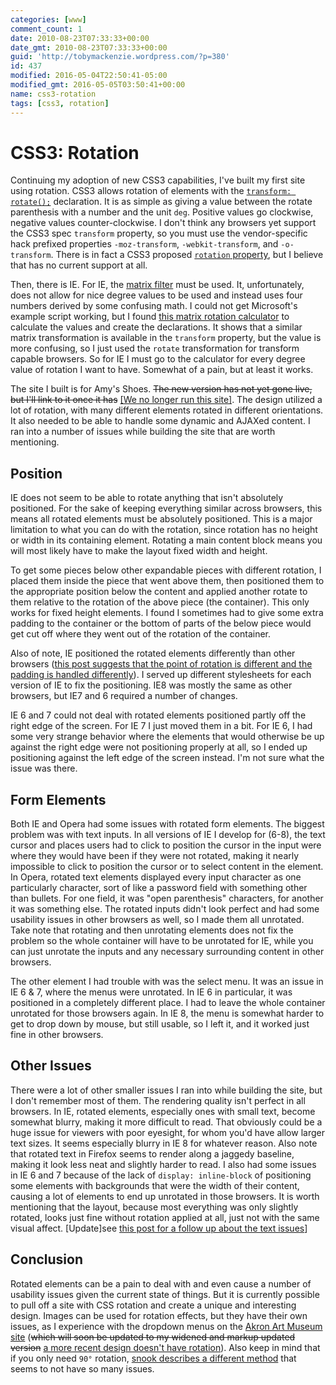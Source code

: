 ```yaml
---
categories: [www]
comment_count: 1
date: 2010-08-23T07:33:33+00:00
date_gmt: 2010-08-23T07:33:33+00:00
guid: 'http://tobymackenzie.wordpress.com/?p=380'
id: 437
modified: 2016-05-04T22:50:41-05:00
modified_gmt: 2016-05-05T03:50:41+00:00
name: css3-rotation
tags: [css3, rotation]
---
```


CSS3: Rotation
==============

Continuing my adoption of new CSS3 capabilities, I've built my first site using rotation.  CSS3 allows rotation of elements with the [`transform: rotate();`](http://www.w3.org/TR/css3-2d-transforms/#transform-functions) declaration.  It is as simple as giving a value between the rotate parenthesis with a number and the unit `deg`.  Positive values go clockwise, negative values counter-clockwise.  I don't think any browsers yet support the CSS3 spec `transform` property, so you must use the vendor-specific hack prefixed properties `-moz-transform`, `-webkit-transform`, and `-o-transform`.  There is in fact a CSS3 proposed [`rotation` property](http://www.w3.org/TR/css3-box/#rotating), but I believe that has no current support at all.

Then, there is IE.  For IE, the [matrix filter](http://msdn.microsoft.com/en-us/library/ms533014%28VS.85%29.aspx) must be used.  It, unfortunately, does not allow for nice degree values to be used and instead uses four numbers derived by some confusing math.  I could not get Microsoft's example script working, but I found [this matrix rotation calculator](http://www.boogdesign.com/examples/transforms/matrix-calculator.html) to calculate the values and create the declarations.  It shows that a similar matrix transformation is available in the `transform` property, but the value is more confusing, so I just used the `rotate` transformation for transform capable browsers.  So for IE I must go to the calculator for every degree value of rotation I want to have.  Somewhat of a pain, but at least it works.

The site I built is for Amy's Shoes.  <s>The new version has not yet gone live, but I'll link to it once it has</s> <ins>\[We no longer run this site\]</ins>.  The design utilized a lot of rotation, with many different elements rotated in different orientations.  It also needed to be able to handle some dynamic and AJAXed content.  I ran into a number of issues while building the site that are worth mentioning.

<!--more-->
Position
--------

IE does not seem to be able to rotate anything that isn't absolutely positioned.  For the sake of keeping everything similar across browsers, this means all rotated elements must be absolutely positioned.  This is a major limitation to what you can do with the rotation, since rotation has no height or width in its containing element.  Rotating a main content block means you will most likely have to make the layout fixed width and height.

To get some pieces below other expandable pieces with different rotation, I placed them inside the piece that went above them, then positioned them to the appropriate position below the content and applied another rotate to them relative to the rotation of the above piece (the container).  This only works for fixed height elements.  I found I sometimes had to give some extra padding to the container or the bottom of parts of the below piece would get cut off where they went out of the rotation of the container.

Also of note, IE positioned the rotated elements differently than other browsers ([this post suggests that the point of rotation is different and the padding is handled differently](http://www.boogdesign.com/b2evo/index.php/2009/09/04/element-rotation-ie-matrix-filter?blog=2)).  I served up different stylesheets for each version of IE to fix the positioning.  IE8 was mostly the same as other browsers, but IE7 and 6 required a number of changes.

IE 6 and 7 could not deal with rotated elements positioned partly off the right edge of the screen.  For IE 7 I just moved them in a bit.  For IE 6, I had some very strange behavior where the elements that would otherwise be up against the right edge were not positioning properly at all, so I ended up positioning against the left edge of the screen instead.  I'm not sure what the issue was there.

Form Elements
-------------

Both IE and Opera had some issues with rotated form elements.  The biggest problem was with text inputs.  In all versions of IE I develop for (6-8), the text cursor and places users had to click to position the cursor in the input were where they would have been if they were not rotated, making it nearly impossible to click to position the cursor or to select content in the element.  In Opera, rotated text elements displayed every input character as one particularly character, sort of like a password field with something other than bullets.  For one field, it was "open parenthesis" characters, for another it was something else.  The rotated inputs didn't look perfect and had some usability issues in other browsers as well, so I made them all unrotated.  Take note that rotating and then unrotating elements does not fix the problem so the whole container will have to be unrotated for IE, while you can just unrotate the inputs and any necessary surrounding content in other browsers.

The other element I had trouble with was the select menu.  It was an issue in IE 6 & 7, where the menus were unrotated.  In IE 6 in particular, it was positioned in a completely different place.  I had to leave the whole container unrotated for those browsers again.  In IE 8, the menu is somewhat harder to get to drop down by mouse, but still usable, so I left it, and it worked just fine in other browsers.

Other Issues
------------

There were a lot of other smaller issues I ran into while building the site, but I don't remember most of them.  The rendering quality isn't perfect in all browsers.  In IE, rotated elements, especially ones with small text, become somewhat blurry, making it more difficult to read.  That obviously could be a huge issue for viewers with poor eyesight, for whom you'd have allow larger text sizes.  It seems especially blurry in IE 8 for whatever reason.  Also note that rotated text in Firefox seems to render along a jaggedy baseline, making it look less neat and slightly harder to read.  I also had some issues in IE 6 and 7 because of the lack of `display: inline-block` of positioning some elements with backgrounds that were the width of their content, causing a lot of elements to end up unrotated in those browsers.  It is worth mentioning that the layout, because most everything was only slightly rotated, looks just fine without rotation applied at all, just not with the same visual affect. [Update]see [this post for a follow up about the text issues](/content/2010/10/20/css3-text-rotation-rendering-problems.md)]

Conclusion
----------

Rotated elements can be a pain to deal with and even cause a number of usability issues given the current state of things.  But it is currently possible to pull off a site with CSS rotation and create a unique and interesting design.  Images can be used for rotation effects, but they have their own issues, as I experience with the dropdown menus on the [Akron Art Museum site](http://akronartmuseum.org/) (<s>which will soon be updated to my widened and markup updated version</s> <ins>a more recent design doesn't have rotation</ins>).  Also keep in mind that if you only need `90°` rotation, [snook describes a different method](http://snook.ca/archives/html_and_css/css-text-rotation) that seems to not have so many issues.
